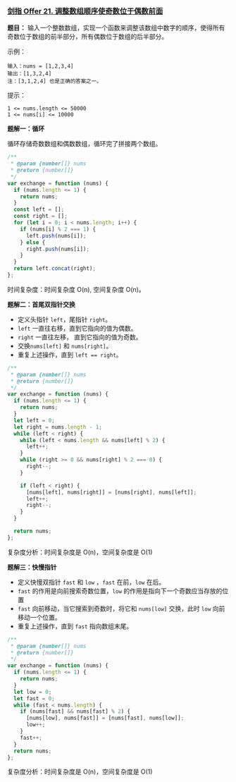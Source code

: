 ### [剑指 Offer 21. 调整数组顺序使奇数位于偶数前面](https://leetcode-cn.com/problems/diao-zheng-shu-zu-shun-xu-shi-qi-shu-wei-yu-ou-shu-qian-mian-lcof/)

**题目：** 输入一个整数数组，实现一个函数来调整该数组中数字的顺序，使得所有奇数位于数组的前半部分，所有偶数位于数组的后半部分。

示例：

```
输入：nums = [1,2,3,4]
输出：[1,3,2,4]
注：[3,1,2,4] 也是正确的答案之一。
```

提示：

```
1 <= nums.length <= 50000
1 <= nums[i] <= 10000
```

**题解一：循环**

循环存储奇数数组和偶数数组，循环完了拼接两个数组。

```js
/**
 * @param {number[]} nums
 * @return {number[]}
 */
var exchange = function (nums) {
  if (nums.length <= 1) {
    return nums;
  }
  const left = [];
  const right = [];
  for (let i = 0; i < nums.length; i++) {
    if (nums[i] % 2 === 1) {
      left.push(nums[i]);
    } else {
      right.push(nums[i]);
    }
  }
  return left.concat(right);
};
```

时间复杂度：时间复杂度 O(n), 空间复杂度 O(n)。

**题解二：首尾双指针交换**

- 定义头指针 `left`，尾指针 `right`。
- `left` 一直往右移，直到它指向的值为偶数。
- `right` 一直往左移， 直到它指向的值为奇数。
- 交换`nums[left]` 和 `nums[right]`。
- 重复上述操作，直到 `left == right`。

```js
/**
 * @param {number[]} nums
 * @return {number[]}
 */
var exchange = function (nums) {
  if (nums.length <= 1) {
    return nums;
  }
  let left = 0;
  let right = nums.length - 1;
  while (left < right) {
    while (left < nums.length && nums[left] % 2) {
      left++;
    }
    while (right >= 0 && nums[right] % 2 === 0) {
      right--;
    }

    if (left < right) {
      [nums[left], nums[right]] = [nums[right], nums[left]];
      left++;
      right--;
    }
  }

  return nums;
};
```

复杂度分析：时间复杂度是 O(n)，空间复杂度是 O(1)

**题解三：快慢指针**

- 定义快慢双指针 `fast` 和 `low` ，`fast` 在前，`low` 在后。
- `fast` 的作用是向前搜索奇数位置，`low` 的作用是指向下一个奇数应当存放的位置
- `fast` 向前移动，当它搜索到奇数时，将它和 `nums[low]` 交换，此时 `low` 向前移动一个位置。
- 重复上述操作，直到 `fast` 指向数组末尾。

```js
/**
 * @param {number[]} nums
 * @return {number[]}
 */
var exchange = function (nums) {
  if (nums.length <= 1) {
    return nums;
  }
  let low = 0;
  let fast = 0;
  while (fast < nums.length) {
    if (nums[fast] && nums[fast] % 2) {
      [nums[low], nums[fast]] = [nums[fast], nums[low]];
      low++;
    }
    fast++;
  }
  return nums;
};
```

复杂度分析：时间复杂度是 O(n)，空间复杂度是 O(1)
